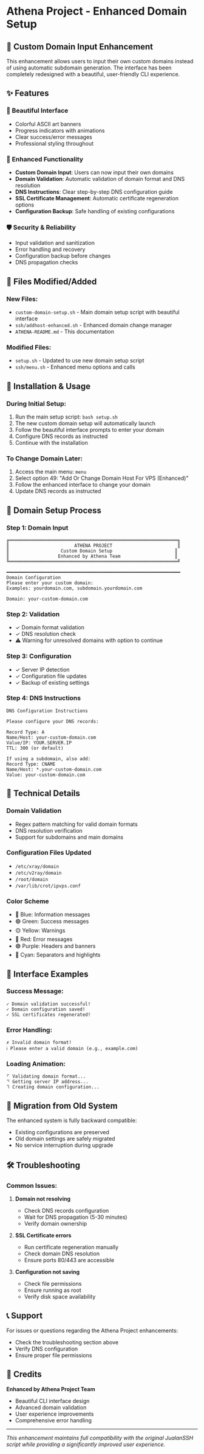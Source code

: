 # Athena Project - Enhanced Domain Setup

## 🚀 Custom Domain Input Enhancement

This enhancement allows users to input their own custom domains instead of using automatic subdomain generation. The interface has been completely redesigned with a beautiful, user-friendly CLI experience.

## ✨ Features

### 🎨 Beautiful Interface
- Colorful ASCII art banners
- Progress indicators with animations
- Clear success/error messages
- Professional styling throughout

### 🔧 Enhanced Functionality
- **Custom Domain Input**: Users can now input their own domains
- **Domain Validation**: Automatic validation of domain format and DNS resolution
- **DNS Instructions**: Clear step-by-step DNS configuration guide
- **SSL Certificate Management**: Automatic certificate regeneration options
- **Configuration Backup**: Safe handling of existing configurations

### 🛡️ Security & Reliability
- Input validation and sanitization
- Error handling and recovery
- Configuration backup before changes
- DNS propagation checks

## 📁 Files Modified/Added

### New Files:
- `custom-domain-setup.sh` - Main domain setup script with beautiful interface
- `ssh/addhost-enhanced.sh` - Enhanced domain change manager
- `ATHENA-README.md` - This documentation

### Modified Files:
- `setup.sh` - Updated to use new domain setup script
- `ssh/menu.sh` - Enhanced menu options and calls

## 🚀 Installation & Usage

### During Initial Setup:
1. Run the main setup script: `bash setup.sh`
2. The new custom domain setup will automatically launch
3. Follow the beautiful interface prompts to enter your domain
4. Configure DNS records as instructed
5. Continue with the installation

### To Change Domain Later:
1. Access the main menu: `menu`
2. Select option 49: "Add Or Change Domain Host For VPS (Enhanced)"
3. Follow the enhanced interface to change your domain
4. Update DNS records as instructed

## 🎯 Domain Setup Process

### Step 1: Domain Input
```
╔══════════════════════════════════════════════════════════════╗
║                        ATHENA PROJECT                        ║
║                   Custom Domain Setup                       ║
║                  Enhanced by Athena Team                    ║
╚══════════════════════════════════════════════════════════════╝

━━━━━━━━━━━━━━━━━━━━━━━━━━━━━━━━━━━━━━━━━━━━━━━━━━━━━━━━━━━━━━━━
Domain Configuration
Please enter your custom domain:
Examples: yourdomain.com, subdomain.yourdomain.com

Domain: your-custom-domain.com
```

### Step 2: Validation
- ✓ Domain format validation
- ✓ DNS resolution check
- ⚠ Warning for unresolved domains with option to continue

### Step 3: Configuration
- ✓ Server IP detection
- ✓ Configuration file updates
- ✓ Backup of existing settings

### Step 4: DNS Instructions
```
DNS Configuration Instructions

Please configure your DNS records:

Record Type: A
Name/Host: your-custom-domain.com
Value/IP: YOUR.SERVER.IP
TTL: 300 (or default)

If using a subdomain, also add:
Record Type: CNAME
Name/Host: *.your-custom-domain.com
Value: your-custom-domain.com
```

## 🔧 Technical Details

### Domain Validation
- Regex pattern matching for valid domain formats
- DNS resolution verification
- Support for subdomains and main domains

### Configuration Files Updated
- `/etc/xray/domain`
- `/etc/v2ray/domain`
- `/root/domain`
- `/var/lib/crot/ipvps.conf`

### Color Scheme
- 🔵 Blue: Information messages
- 🟢 Green: Success messages
- 🟡 Yellow: Warnings
- 🔴 Red: Error messages
- 🟣 Purple: Headers and banners
- 🔷 Cyan: Separators and highlights

## 🎨 Interface Examples

### Success Message:
```
✓ Domain validation successful!
✓ Domain configuration saved!
✓ SSL certificates regenerated!
```

### Error Handling:
```
✗ Invalid domain format!
ℹ Please enter a valid domain (e.g., example.com)
```

### Loading Animation:
```
⠋ Validating domain format...
⠙ Getting server IP address...
⠹ Creating domain configuration...
```

## 🔄 Migration from Old System

The enhanced system is fully backward compatible:
- Existing configurations are preserved
- Old domain settings are safely migrated
- No service interruption during upgrade

## 🛠️ Troubleshooting

### Common Issues:

1. **Domain not resolving**
   - Check DNS records configuration
   - Wait for DNS propagation (5-30 minutes)
   - Verify domain ownership

2. **SSL Certificate errors**
   - Run certificate regeneration manually
   - Check domain DNS resolution
   - Ensure ports 80/443 are accessible

3. **Configuration not saving**
   - Check file permissions
   - Ensure running as root
   - Verify disk space availability

## 📞 Support

For issues or questions regarding the Athena Project enhancements:
- Check the troubleshooting section above
- Verify DNS configuration
- Ensure proper file permissions

## 🎉 Credits

**Enhanced by Athena Project Team**
- Beautiful CLI interface design
- Advanced domain validation
- User experience improvements
- Comprehensive error handling

---

*This enhancement maintains full compatibility with the original JualanSSH script while providing a significantly improved user experience.*
